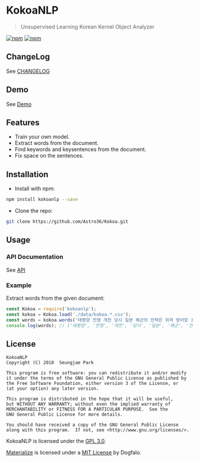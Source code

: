 # KokoaNLP

> Unsupervised Learning Korean Kernel Object Analyzer

[![npm](https://img.shields.io/npm/v/kokoanlp.svg?style=for-the-badge)](https://www.npmjs.com/package/kokoanlp) [![npm](https://img.shields.io/npm/dt/kokoanlp.svg?style=for-the-badge)](https://www.npmjs.com/package/kokoanlp)

## ChangeLog

See [CHANGELOG](./CHANGELOG.md)

## Demo

See [Demo](https://astro36.github.io/Kokoa/demo/index.html)

## Features

- Train your own model.
- Extract words from the document.
- Find keywords and keysentences from the document.
- Fix space on the sentences.

## Installation

- Install with npm:

```bash
npm install kokoanlp --save
```

- Clone the repo:

```bash
git clone https://github.com/Astro36/Kokoa.git
```

## Usage

### API Documentation

See [API](http://astro36.github.io/Kokoa/api/index.html)

### Example

Extract words from the given document:

```javascript
const Kokoa = require('kokoanlp');
const kokoa = Kokoa.load('./data/kokoa.*.csv');
const words = kokoa.words('태평양 전쟁 개전 당시 일본 해군의 전략은 외곽 방어망 곳곳에 배치된 지상비행장이 방어의 근거지가 되고 유사시 적을 방어선 가까이 끌어들이는 동안 항공기를 집결하여 격퇴하는 것이었다.');
console.log(words); // ['태평양', '전쟁', '개전', '당시', '일본', '해군', '전략', '외곽', '방어', '곳곳에', '배치', '방어', '되고', '방어', '가까이', '동안', '항공', '것이']
```

## License

```text
KokoaNLP
Copyright (C) 2018  Seungjae Park

This program is free software: you can redistribute it and/or modify
it under the terms of the GNU General Public License as published by
the Free Software Foundation, either version 3 of the License, or
(at your option) any later version.

This program is distributed in the hope that it will be useful,
but WITHOUT ANY WARRANTY; without even the implied warranty of
MERCHANTABILITY or FITNESS FOR A PARTICULAR PURPOSE.  See the
GNU General Public License for more details.

You should have received a copy of the GNU General Public License
along with this program.  If not, see <http://www.gnu.org/licenses/>.
```

KokoaNLP is licensed under the [GPL 3.0](./LICENSE).

[Materialize](http://materializecss.com/) is licensed under a [MIT License](https://github.com/Dogfalo/materialize/blob/master/LICENSE) by Dogfalo.

